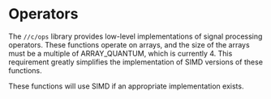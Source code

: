 # Operators

The `//c/ops` library provides low-level implementations of signal processing operators. These functions operate on arrays, and the size of the arrays must be a multiple of ARRAY_QUANTUM, which is currently 4. This requirement greatly simplifies the implementation of SIMD versions of these functions.

These functions will use SIMD if an appropriate implementation exists.
